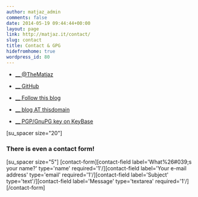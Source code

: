 ```yaml
---
author: matjaz_admin
comments: false
date: 2014-05-19 09:44:44+00:00
layout: page
link: http://matjaz.it/contact/
slug: contact
title: Contact & GPG
hidefromhome: true
wordpress_id: 80
---
```



    
  * [__ @TheMatjaz](https://twitter.com/TheMatjaz)

    
  * [__ GitHub](https://github.com/TheMatjaz)

    
  * [__ Follow this blog](http://matjaz.it/feed/)

    
  * [__ blog AT thisdomain](mailto:blog@matjaz.it)

    
  * [__ PGP/GnuPG key on KeyBase](https://keybase.io/TheMatjaz)



[su_spacer size="20"]



### There is even a contact form!



[su_spacer size="5"]
[contact-form][contact-field label='What%26#039;s your name?' type='name' required='1'/][contact-field label='Your e-mail address' type='email' required='1'/][contact-field label='Subject' type='text'/][contact-field label='Message' type='textarea' required='1'/][/contact-form]

